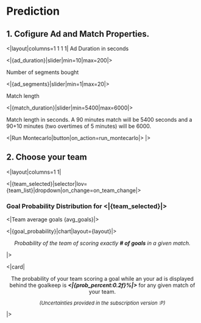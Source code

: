 # Prediction

## 1. Cofigure Ad and Match Properties. 
<|layout|columns=1 1 1 1|
Ad Duration in seconds

<|{ad_duration}|slider|min=10|max=200|>

<p></p>

<p></p>	

Number of segments bought

<|{ad_segments}|slider|min=1|max=20|>

<p></p>	

<p></p>	

Match length

<|{match_duration}|slider|min=5400|max=6000|>

<p>Match length in seconds. A 90 minutes match will be 5400 seconds and a 90+10 minutes (two overtimes of 5 minutes) will be 6000.</p>	

<|Run Montecarlo|button|on_action=run_montecarlo|>
|>

## 2. Choose your team
<|layout|columns=1 1|

<|{team_selected}|selector|lov={team_list}|dropdown|on_change=on_team_change|>

### Goal Probability Distribution for <|{team_selected}|>

<|Team average goals {avg_goals}|>


<|{goal_probability}|chart|layout={layout}|>

<p></p>	

<p style="text-align: center;font-style: italic;"><i>Probability of the team of scoring exactly <b># of goals</b> in a given match.</i></p>

|>


<|card|
<center>
The probability of your team scoring a goal while an your ad is displayed behind the goalkeep is <b><i><|{prob_percent:0.2f}%|></i></b> for any given match of your team. 
</center>
<p style="text-align: center;font-style: italic; font-size: small">(Uncertainties provided in the subscription version :P)</p>
|>
